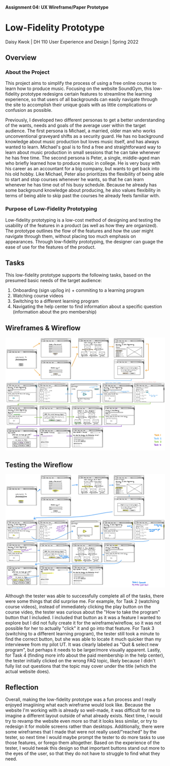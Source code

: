 #### Assignment 04: UX Wireframe/Paper Prototype
# Low-Fidelity Prototype
Daisy Kwok | DH 110 User Experience and Design | Spring 2022

## Overview 
### About the Project
This project aims to simplify the process of using a free online course to learn how to produce music. Focusing on the website SoundGym, this low-fidelity prototype redesigns certain features to streamline the learning experience, so that users of all backgrounds can easily navigate through the site to accomplish their unique goals with as little complications or confusion as possible.  

Previously, I developed two different personas to get a better understanding of the wants, needs and goals of the average user within the target audience. The first persona is Michael, a married, older man who works unconventional graveyard shifts as a security guard. He has no background knowledge about music production but loves music itself, and has always wanted to learn. Michael's goal is to find a free and straightforward way to learn about music production in small sessions that he can take whenever he has free time. The second persona is Peter, a single, middle-aged man who briefly learned how to produce music in college. He is very busy with his career as an accountant for a big company, but wants to get back into his old hobby. Like Michael, Peter also prioritizes the flexibility of being able to start and stop courses whenever he wants, so that he can learn whenever he has time out of his busy schedule. Because he already has some background knowledge about producing, he also values flexibility in terms of being able to skip past the courses he already feels familiar with.

### Purpose of Low-Fidelity Prototyping
Low-fidelity prototyping is a low-cost method of designing and testing the usability of the features in a product (as well as how they are organized). The prototype outlines the flow of the features and how the user might navigate through them, without placing too much emphasis on appearances. Through low-fidelity prototyping, the designer can guage the ease of use for the features of the product. 

## Tasks 
This low-fidelity prototype supports the following tasks, based on the presumed basic needs of the target audience:
1. Onboarding (sign up/log in) + commiting to a learning program
2. Watching course videos
3. Switching to a different learning program
4. Navigating the help center to find information about a specific question (information about the pro membership) 

## Wireframes & Wireflow
<img src="wireflow.jpg" alt="drawing" width="900"/>

## Testing the Wireflow
<img src="wireflowTest.jpg" alt="drawing" width="900"/>

Although the tester was able to successfully complete all of the tasks, there were some things that did surprise me. For example, for Task 2 (watching course videos), instead of immediately clicking the play button on the course video, the tester was curious about the "How to take the program" button that I included. I included that button as it was a feature I wanted to explore but I did not fully create it for the wireframe/wireflow, so it was not possible for her to actually "click" it and go into that feature. For Task 3 (switching to a different learning program), the tester still took a minute to find the correct button, but she was able to locate it much quicker than my interviewee from my pilot UT. It was clearly labeled as "Quit & select new program", but perhaps it needs to be larger/more visually apparent. Lastly, for Task 4 (finding more info about the paid membership in the help center), the tester initially clicked on the wrong FAQ topic, likely because I didn't fully list out questions that the topic may cover under the title (which the actual website does).

## Reflection
Overall, making the low-fidelity prototype was a fun process and I really enjoyed imagiining what each wireframe would look like. Because the website I'm working with is already so well-made, it was difficult for me to imagine a different layout outside of what already exists. Next time, I would try to revamp the website even more so that it looks less similar, or try to redesign it for mobile screens rather than desktops. Additionally, there were some wireframes that I made that were not really used/"reached" by the tester, so next time I would maybe prompt the tester to do more tasks to use those features, or forego them altogether. Based on the experience of the tester, I would tweak this design so that important buttons stand out more to the eyes of the user, so that they do not have to struggle to find what they need.
